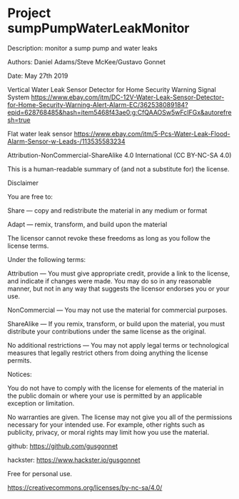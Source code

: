 # Project sumpPumpWaterLeakMonitor

Description: monitor a sump pump and water leaks

Authors: Daniel Adams/Steve McKee/Gustavo Gonnet

Date: May 27th 2019

Vertical Water Leak Sensor Detector for Home Security Warning Signal System
  https://www.ebay.com/itm/DC-12V-Water-Leak-Sensor-Detector-for-Home-Security-Warning-Alert-Alarm-EC/362538089184?epid=628768485&hash=item5468f43ae0:g:CfQAAOSw5wFcIFGx&autorefresh=true

Flat water leak sensor
  https://www.ebay.com/itm/5-Pcs-Water-Leak-Flood-Alarm-Sensor-w-Leads-/113535583234



Attribution-NonCommercial-ShareAlike 4.0 International (CC BY-NC-SA 4.0)

This is a human-readable summary of (and not a substitute for) the license.

Disclaimer

You are free to:

Share — copy and redistribute the material in any medium or format

Adapt — remix, transform, and build upon the material

The licensor cannot revoke these freedoms as long as you follow the license terms.

Under the following terms:

Attribution — You must give appropriate credit, provide a link to the license, and indicate if changes were made. You may do so in any reasonable manner, but not in any way that suggests the licensor endorses you or your use.

NonCommercial — You may not use the material for commercial purposes.

ShareAlike — If you remix, transform, or build upon the material, you must distribute your contributions under the same license as the original.

No additional restrictions — You may not apply legal terms or technological measures that legally restrict others from doing anything the license permits.

Notices:

You do not have to comply with the license for elements of the material in the public domain or where your use is permitted by an applicable exception or limitation.

No warranties are given. The license may not give you all of the permissions necessary for your intended use. For example, other rights such as publicity, privacy, or moral rights may limit how you use the material.

github: https://github.com/gusgonnet

hackster: https://www.hackster.io/gusgonnet

Free for personal use.

https://creativecommons.org/licenses/by-nc-sa/4.0/
